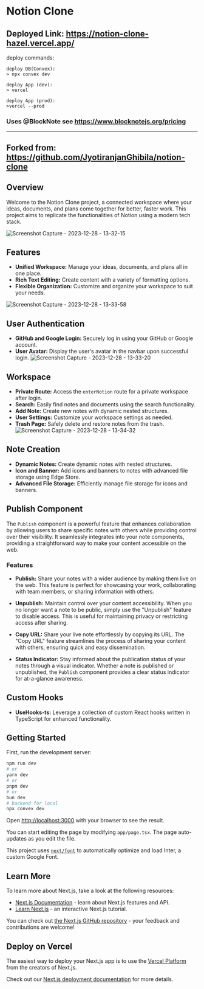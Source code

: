 # Notion Clone

## Deployed Link: https://notion-clone-hazel.vercel.app/

deploy commands:
```text
deploy DB(Convex):
> npx convex dev

deploy App (dev):
> vercel

deploy App (prod):
>vercel --prod
```

### Uses @BlockNote see https://www.blocknotejs.org/pricing 


---

## Forked from: https://github.com/JyotiranjanGhibila/notion-clone

## Overview

Welcome to the Notion Clone project, a connected workspace where your ideas, documents, and plans come together for better, faster work. This project aims to replicate the functionalities of Notion using a modern tech stack.

![Screenshot Capture - 2023-12-28 - 13-32-15](https://github.com/JyotiranjanGhibila/notion-clone/assets/107979908/b43f8c93-6590-4c25-82e3-52b1b2aaa17e)

## Features

- **Unified Workspace:** Manage your ideas, documents, and plans all in one place.
- **Rich Text Editing:** Create content with a variety of formatting options.
- **Flexible Organization:** Customize and organize your workspace to suit your needs.

![Screenshot Capture - 2023-12-28 - 13-33-58](https://github.com/JyotiranjanGhibila/notion-clone/assets/107979908/76781cbc-0eae-4811-b03f-85c76364ea4c)

## User Authentication

- **GitHub and Google Login:** Securely log in using your GitHub or Google account.
- **User Avatar:** Display the user's avatar in the navbar upon successful login.
![Screenshot Capture - 2023-12-28 - 13-33-20](https://github.com/JyotiranjanGhibila/notion-clone/assets/107979908/db765ba6-4ada-4887-bb17-9350a0986a2a)
## Workspace

- **Private Route:** Access the `enterNotion` route for a private workspace after login.
- **Search:** Easily find notes and documents using the search functionality.
- **Add Note:** Create new notes with dynamic nested structures.
- **User Settings:** Customize your workspace settings as needed.
- **Trash Page:** Safely delete and restore notes from the trash.
![Screenshot Capture - 2023-12-28 - 13-34-32](https://github.com/JyotiranjanGhibila/notion-clone/assets/107979908/9820e04c-cdea-4e06-973d-ba31f5cf753a)

## Note Creation

- **Dynamic Notes:** Create dynamic notes with nested structures.
- **Icon and Banner:** Add icons and banners to notes with advanced file storage using Edge Store.
- **Advanced File Storage:** Efficiently manage file storage for icons and banners.

## Publish Component

The `Publish` component is a powerful feature that enhances collaboration by allowing users to share specific notes with others while providing control over their visibility. It seamlessly integrates into your note components, providing a straightforward way to make your content accessible on the web.

### Features

- **Publish:** Share your notes with a wider audience by making them live on the web. This feature is perfect for showcasing your work, collaborating with team members, or sharing information with others.

- **Unpublish:** Maintain control over your content accessibility. When you no longer want a note to be public, simply use the "Unpublish" feature to disable access. This is useful for maintaining privacy or restricting access after sharing.

- **Copy URL:** Share your live note effortlessly by copying its URL. The "Copy URL" feature streamlines the process of sharing your content with others, ensuring quick and easy dissemination.

- **Status Indicator:** Stay informed about the publication status of your notes through a visual indicator. Whether a note is published or unpublished, the `Publish` component provides a clear status indicator for at-a-glance awareness.

## Custom Hooks

- **UseHooks-ts:** Leverage a collection of custom React hooks written in TypeScript for enhanced functionality.

## Getting Started

First, run the development server:

```bash
npm run dev
# or
yarn dev
# or
pnpm dev
# or
bun dev
# backend for local
npx convex dev
```

Open [http://localhost:3000](http://localhost:3000) with your browser to see the result.

You can start editing the page by modifying `app/page.tsx`. The page auto-updates as you edit the file.

This project uses [`next/font`](https://nextjs.org/docs/basic-features/font-optimization) to automatically optimize and load Inter, a custom Google Font.

## Learn More

To learn more about Next.js, take a look at the following resources:

- [Next.js Documentation](https://nextjs.org/docs) - learn about Next.js features and API.
- [Learn Next.js](https://nextjs.org/learn) - an interactive Next.js tutorial.

You can check out [the Next.js GitHub repository](https://github.com/vercel/next.js/) - your feedback and contributions are welcome!

## Deploy on Vercel

The easiest way to deploy your Next.js app is to use the [Vercel Platform](https://vercel.com/new?utm_medium=default-template&filter=next.js&utm_source=create-next-app&utm_campaign=create-next-app-readme) from the creators of Next.js.

Check out our [Next.js deployment documentation](https://nextjs.org/docs/deployment) for more details.
